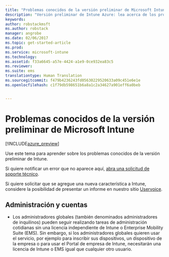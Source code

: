 ```yaml
---
title: "Problemas conocidos de la versión preliminar de Microsoft Intune | Versión preliminar de Intune Azure | Microsoft Docs"
description: "Versión preliminar de Intune Azure: lea acerca de los problemas conocidos de la versión preliminar."
keywords: 
author: robstackmsft
ms.author: robstack
manager: angrobe
ms.date: 02/06/2017
ms.topic: get-started-article
ms.prod: 
ms.service: microsoft-intune
ms.technology: 
ms.assetid: f33a6645-a57e-4424-a1e9-0ce932ea83c5
ms.reviewer: 
ms.suite: ems
translationtype: Human Translation
ms.sourcegitcommit: f479b4236243fd05630229520633a09c451e6e1e
ms.openlocfilehash: c1f79db598651b6a8a1c2a34627a901eff6a0beb


---
```


# <a name="known-issues-in-the-microsoft-intune-preview"></a>Problemas conocidos de la versión preliminar de Microsoft Intune


[!INCLUDE[azure_preview](../includes/azure_preview.md)]


Use este tema para aprender sobre los problemas conocidos de la versión preliminar de Intune.

Si quiere notificar un error que no aparece aquí, [abra una solicitud de soporte técnico](https://docs.microsoft.com/intune/troubleshoot/how-to-get-support-for-microsoft-intune).

Si quiere solicitar que se agregue una nueva característica a Intune, considere la posibilidad de presentar un informe en nuestro sitio [Uservoice](https://microsoftintune.uservoice.com/forums/291681-ideas/category/189016-azure-admin-console).

## <a name="administration-and-accounts"></a>Administración y cuentas

- Los administradores globales (también denominados administradores de inquilinos) pueden seguir realizando tareas de administración cotidianas sin una licencia independiente de Intune o Enterprise Mobility Suite (EMS). Sin embargo, si los administradores globales quieren usar el servicio, por ejemplo para inscribir sus dispositivos, un dispositivo de la empresa o para usar el Portal de empresa de Intune, necesitarán una licencia de Intune o EMS igual que cualquier otro usuario.



<!--HONumber=Feb17_HO1-->


